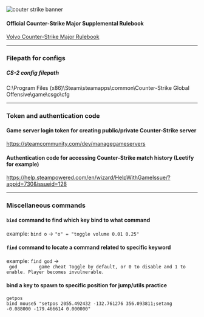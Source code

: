 ![couter strike banner](https://i.ibb.co/8Yq6F8T/cs2-banner-for-faceit.jpg)


#### Official Counter-Strike Major Supplemental Rulebook
[Volvo Counter-Strike Major Rulebook](https://github.com/ValveSoftware/counter-strike/blob/main/major-supplemental-rulebook.md)

------
### Filepath for configs

##### CS-2 config filepath
C:\Program Files (x86)\Steam\steamapps\common\Counter-Strike Global Offensive\game\csgo\cfg

------

### Token and authentication code
#### Game server login token for creating public/private Counter-Strike server
https://steamcommunity.com/dev/managegameservers

#### Authentication code for accessing Counter-Strike match history (Leetify for example)
https://help.steampowered.com/en/wizard/HelpWithGameIssue/?appid=730&issueid=128

------

### Miscellaneous commands
#### `bind` command to find which key bind to what command
example: `bind o` -> `"o" = "toggle volume 0.01 0.25"`

#### `find` command to locate a command related to specific keyword
example: `find god` ->  
` god        game cheat Toggle by default, or 0 to disable and 1 to enable. Player becomes invulnerable.`

#### bind a key to spawn to specific position for jump/utils practice
`getpos`  
`bind mouse5 "setpos 2055.492432 -132.761276 356.093811;setang -0.088000 -179.466614 0.000000"`
